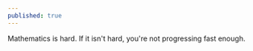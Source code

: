```yaml
---
published: true
---
```


<p>Mathematics is hard. If it isn't hard, you're not progressing fast enough.</p>


